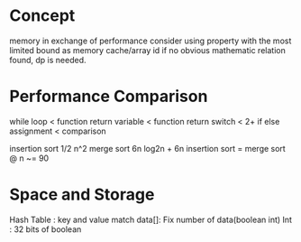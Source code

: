 # Concept

memory in exchange of performance
consider using property with the most limited bound as memory cache/array id
if no obvious mathematic relation found, dp is needed.

# Performance Comparison

while loop < function return
variable < function return
switch < 2+ if else
assignment < comparison


insertion sort 1/2 n^2
merge sort 6n log2n + 6n
insertion sort = merge sort @ n ~= 90

# Space and Storage

Hash Table : key and value match
data[]: Fix number of data(boolean int)
Int : 32 bits of boolean
